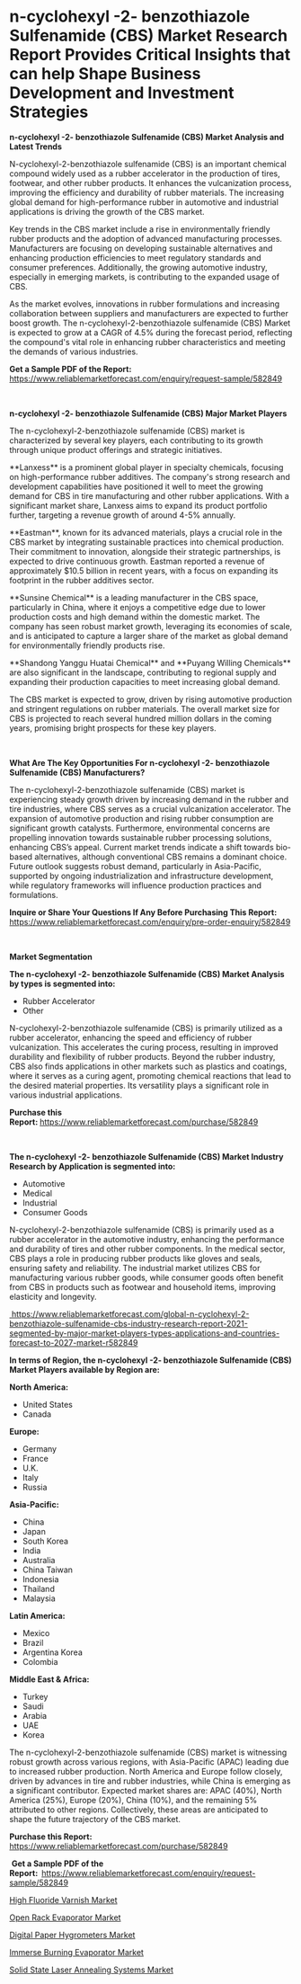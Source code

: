 <p><h1>n-cyclohexyl -2- benzothiazole Sulfenamide (CBS) Market Research Report Provides Critical Insights that can help Shape Business Development and Investment Strategies</h1></p><p><strong>n-cyclohexyl -2- benzothiazole Sulfenamide (CBS) Market Analysis and Latest Trends</strong></p>
<p><p>N-cyclohexyl-2-benzothiazole sulfenamide (CBS) is an important chemical compound widely used as a rubber accelerator in the production of tires, footwear, and other rubber products. It enhances the vulcanization process, improving the efficiency and durability of rubber materials. The increasing global demand for high-performance rubber in automotive and industrial applications is driving the growth of the CBS market.</p><p>Key trends in the CBS market include a rise in environmentally friendly rubber products and the adoption of advanced manufacturing processes. Manufacturers are focusing on developing sustainable alternatives and enhancing production efficiencies to meet regulatory standards and consumer preferences. Additionally, the growing automotive industry, especially in emerging markets, is contributing to the expanded usage of CBS.</p><p>As the market evolves, innovations in rubber formulations and increasing collaboration between suppliers and manufacturers are expected to further boost growth. The n-cyclohexyl-2-benzothiazole sulfenamide (CBS) Market is expected to grow at a CAGR of 4.5% during the forecast period, reflecting the compound's vital role in enhancing rubber characteristics and meeting the demands of various industries.</p></p>
<p><strong>Get a Sample PDF of the Report:&nbsp;</strong> <a href="https://www.reliablemarketforecast.com/enquiry/request-sample/582849?utm_campaign=121&utm_medium=2&utm_source=Github&utm_content=ia&utm_term=09122024&utm_id=n-cyclohexyl-2-benzothiazole-sulfenamide-cbs">https://www.reliablemarketforecast.com/enquiry/request-sample/582849</a></p>
<p>&nbsp;</p>
<p><strong>n-cyclohexyl -2- benzothiazole Sulfenamide (CBS) Major Market Players</strong></p>
<p><p>The n-cyclohexyl-2-benzothiazole sulfenamide (CBS) market is characterized by several key players, each contributing to its growth through unique product offerings and strategic initiatives. </p><p>**Lanxess** is a prominent global player in specialty chemicals, focusing on high-performance rubber additives. The company's strong research and development capabilities have positioned it well to meet the growing demand for CBS in tire manufacturing and other rubber applications. With a significant market share, Lanxess aims to expand its product portfolio further, targeting a revenue growth of around 4-5% annually.</p><p>**Eastman**, known for its advanced materials, plays a crucial role in the CBS market by integrating sustainable practices into chemical production. Their commitment to innovation, alongside their strategic partnerships, is expected to drive continuous growth. Eastman reported a revenue of approximately $10.5 billion in recent years, with a focus on expanding its footprint in the rubber additives sector.</p><p>**Sunsine Chemical** is a leading manufacturer in the CBS space, particularly in China, where it enjoys a competitive edge due to lower production costs and high demand within the domestic market. The company has seen robust market growth, leveraging its economies of scale, and is anticipated to capture a larger share of the market as global demand for environmentally friendly products rise.</p><p>**Shandong Yanggu Huatai Chemical** and **Puyang Willing Chemicals** are also significant in the landscape, contributing to regional supply and expanding their production capacities to meet increasing global demand. </p><p>The CBS market is expected to grow, driven by rising automotive production and stringent regulations on rubber materials. The overall market size for CBS is projected to reach several hundred million dollars in the coming years, promising bright prospects for these key players.</p></p>
<p>&nbsp;</p>
<p><strong>What Are The Key Opportunities For n-cyclohexyl -2- benzothiazole Sulfenamide (CBS) Manufacturers?</strong></p>
<p><p>The n-cyclohexyl-2-benzothiazole sulfenamide (CBS) market is experiencing steady growth driven by increasing demand in the rubber and tire industries, where CBS serves as a crucial vulcanization accelerator. The expansion of automotive production and rising rubber consumption are significant growth catalysts. Furthermore, environmental concerns are propelling innovation towards sustainable rubber processing solutions, enhancing CBS’s appeal. Current market trends indicate a shift towards bio-based alternatives, although conventional CBS remains a dominant choice. Future outlook suggests robust demand, particularly in Asia-Pacific, supported by ongoing industrialization and infrastructure development, while regulatory frameworks will influence production practices and formulations.</p></p>
<p><strong>Inquire or Share Your Questions If Any Before Purchasing This Report:</strong> <a href="https://www.reliablemarketforecast.com/enquiry/pre-order-enquiry/582849?utm_campaign=121&utm_medium=2&utm_source=Github&utm_content=ia&utm_term=09122024&utm_id=n-cyclohexyl-2-benzothiazole-sulfenamide-cbs">https://www.reliablemarketforecast.com/enquiry/pre-order-enquiry/582849</a></p>
<p>&nbsp;</p>
<p><strong>Market Segmentation</strong></p>
<p><strong>The n-cyclohexyl -2- benzothiazole Sulfenamide (CBS) Market Analysis by types is segmented into:</strong></p>
<p><ul><li>Rubber Accelerator</li><li>Other</li></ul></p>
<p><p>N-cyclohexyl-2-benzothiazole sulfenamide (CBS) is primarily utilized as a rubber accelerator, enhancing the speed and efficiency of rubber vulcanization. This accelerates the curing process, resulting in improved durability and flexibility of rubber products. Beyond the rubber industry, CBS also finds applications in other markets such as plastics and coatings, where it serves as a curing agent, promoting chemical reactions that lead to the desired material properties. Its versatility plays a significant role in various industrial applications.</p></p>
<p><strong>Purchase this Report:&nbsp;</strong><a href="https://www.reliablemarketforecast.com/purchase/582849?utm_campaign=121&utm_medium=2&utm_source=Github&utm_content=ia&utm_term=09122024&utm_id=n-cyclohexyl-2-benzothiazole-sulfenamide-cbs">https://www.reliablemarketforecast.com/purchase/582849</a></p>
<p>&nbsp;</p>
<p><strong>The n-cyclohexyl -2- benzothiazole Sulfenamide (CBS) Market Industry Research by Application is segmented into:</strong></p>
<p><ul><li>Automotive</li><li>Medical</li><li>Industrial</li><li>Consumer Goods</li></ul></p>
<p><p>N-cyclohexyl-2-benzothiazole sulfenamide (CBS) is primarily used as a rubber accelerator in the automotive industry, enhancing the performance and durability of tires and other rubber components. In the medical sector, CBS plays a role in producing rubber products like gloves and seals, ensuring safety and reliability. The industrial market utilizes CBS for manufacturing various rubber goods, while consumer goods often benefit from CBS in products such as footwear and household items, improving elasticity and longevity.</p></p>
<p><a href="https://www.reliablemarketforecast.com/global-n-cyclohexyl-2-benzothiazole-sulfenamide-cbs-industry-research-report-2021-segmented-by-major-market-players-types-applications-and-countries-forecast-to-2027-market-r582849?utm_campaign=121&utm_medium=2&utm_source=Github&utm_content=ia&utm_term=09122024&utm_id=n-cyclohexyl-2-benzothiazole-sulfenamide-cbs">&nbsp;https://www.reliablemarketforecast.com/global-n-cyclohexyl-2-benzothiazole-sulfenamide-cbs-industry-research-report-2021-segmented-by-major-market-players-types-applications-and-countries-forecast-to-2027-market-r582849</a></p>
<p><strong>In terms of Region, the n-cyclohexyl -2- benzothiazole Sulfenamide (CBS) Market Players available by Region are:</strong></p>
<p>
    <p> <strong> North America: </strong>
        <ul>
            <li>United States</li>
            <li>Canada</li>
        </ul>
        </p> 
    <p> <strong> Europe: </strong>
        <ul>
            <li>Germany</li>
            <li>France</li>
            <li>U.K.</li>
            <li>Italy</li>
            <li>Russia</li>
        </ul>
        </p> 
    <p> <strong> Asia-Pacific: </strong>
        <ul>
            <li>China</li>
            <li>Japan</li>
            <li>South Korea</li>
            <li>India</li>
            <li>Australia</li>
            <li>China Taiwan</li>
            <li>Indonesia</li>
            <li>Thailand</li>
            <li>Malaysia</li>
        </ul>
        </p> 
    <p> <strong> Latin America: </strong>
        <ul>
            <li>Mexico</li>
            <li>Brazil</li>
            <li>Argentina Korea</li>
            <li>Colombia</li>
        </ul>
        </p> 
    <p> <strong> Middle East & Africa: </strong>
        <ul>
            <li>Turkey</li>
            <li>Saudi</li>
            <li>Arabia</li>
            <li>UAE</li>
            <li>Korea</li>
        </ul>
    </p>
    </p>
<p><p>The n-cyclohexyl-2-benzothiazole sulfenamide (CBS) market is witnessing robust growth across various regions, with Asia-Pacific (APAC) leading due to increased rubber production. North America and Europe follow closely, driven by advances in tire and rubber industries, while China is emerging as a significant contributor. Expected market shares are: APAC (40%), North America (25%), Europe (20%), China (10%), and the remaining 5% attributed to other regions. Collectively, these areas are anticipated to shape the future trajectory of the CBS market.</p></p>
<p><strong>Purchase this Report: </strong><a href="https://www.reliablemarketforecast.com/purchase/582849?utm_campaign=121&utm_medium=2&utm_source=Github&utm_content=ia&utm_term=09122024&utm_id=n-cyclohexyl-2-benzothiazole-sulfenamide-cbs">https://www.reliablemarketforecast.com/purchase/582849</a></p>
<p>&nbsp;<strong>Get a Sample PDF of the Report:&nbsp;&nbsp;</strong><a href="https://www.reliablemarketforecast.com/enquiry/request-sample/582849?utm_campaign=121&utm_medium=2&utm_source=Github&utm_content=ia&utm_term=09122024&utm_id=n-cyclohexyl-2-benzothiazole-sulfenamide-cbs">https://www.reliablemarketforecast.com/enquiry/request-sample/582849</a></p>
<p><strong></strong></p>
<p><p><a href="https://github.com/RoccoManning/Market-Research-Report-List-7/blob/main/high-fluoride-varnish-market.md?utm_campaign=121&utm_medium=2&utm_source=Github&utm_content=ia&utm_term=09122024&utm_id=n-cyclohexyl-2-benzothiazole-sulfenamide-cbs">High Fluoride Varnish Market</a></p><p><a href="https://www.linkedin.com/pulse/based-recent-analysis-open-rack-evaporator-market-expected-x0fue?utm_campaign=121&utm_medium=2&utm_source=Github&utm_content=ia&utm_term=09122024&utm_id=n-cyclohexyl-2-benzothiazole-sulfenamide-cbs">Open Rack Evaporator Market</a></p><p><a href="https://www.linkedin.com/pulse/compreh-proposis-fbaif?utm_campaign=121&utm_medium=2&utm_source=Github&utm_content=ia&utm_term=09122024&utm_id=n-cyclohexyl-2-benzothiazole-sulfenamide-cbs">Digital Paper Hygrometers Market</a></p><p><a href="https://www.linkedin.com/pulse/market-size-scope-immerse-burning-evaporator-forecasted-growth-1f3je?utm_campaign=121&utm_medium=2&utm_source=Github&utm_content=ia&utm_term=09122024&utm_id=n-cyclohexyl-2-benzothiazole-sulfenamide-cbs">Immerse Burning Evaporator Market</a></p><p><a href="https://www.linkedin.com/pulse/solid-state-laser-annealing-systems-market-analysis-identifying-f9y6e?utm_campaign=121&utm_medium=2&utm_source=Github&utm_content=ia&utm_term=09122024&utm_id=n-cyclohexyl-2-benzothiazole-sulfenamide-cbs">Solid State Laser Annealing Systems Market</a></p></p>